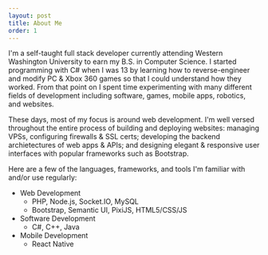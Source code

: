 ```yaml
---
layout: post
title: About Me
order: 1
---
```


I'm a self-taught full stack developer currently attending Western Washington University to earn my B.S. in Computer Science. I started programming with C# when I was 13 by learning how to reverse-engineer and modify PC & Xbox 360 games so that I could understand how they worked. From that point on I spent time experimenting with many different fields of development including software, games, mobile apps, robotics, and websites.

These days, most of my focus is around web development. I'm well versed throughout the entire process of building and deploying websites: managing VPSs, configuring firewalls & SSL certs; developing the backend archietectures of web apps & APIs; and designing elegant & responsive user interfaces with popular frameworks such as Bootstrap.

Here are a few of the languages, frameworks, and tools I'm familiar with and/or use regularly:
* Web Development
    - PHP, Node.js, Socket.IO, MySQL
    - Bootstrap, Semantic UI, PixiJS, HTML5/CSS/JS
* Software Development
    - C#, C++, Java
* Mobile Development
    - React Native